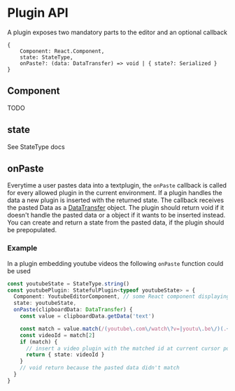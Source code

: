 # Plugin API

A plugin exposes two mandatory parts to the editor and an optional callback

```
{
    Component: React.Component,
    state: StateType,
    onPaste?: (data: DataTransfer) => void | { state?: Serialized }
}
```
## Component

TODO

## state

See StateType docs

## onPaste

Everytime a user pastes data into a textplugin, the `onPaste` callback is called for every allowed plugin in the current environment. If a plugin handles the data a new plugin is inserted with the returned state.
The callback receives the pasted Data as a [DataTransfer](https://developer.mozilla.org/en-US/docs/Web/API/DataTransfer) object. 
The plugin should return void if it doesn't handle the pasted data or a object if it wants to be inserted instead. You can create and return a state from the pasted data, if the plugin should be prepopulated.

### Example

In a plugin embedding youtube videos the following `onPaste` function could be used 

```typescript
const youtubeState = StateType.string()
const youtubePlugin: StatefulPlugin<typeof youtubeState> = {
  Component: YoutubeEditorComponent, // some React component displaying the youtube video
  state: youtubeState,
  onPaste(clipboardData: DataTransfer) {
    const value = clipboardData.getData('text')

    const match = value.match(/(youtube\.com\/watch\?v=|youtu\.be\/)(.+)/)
    const videoId = match[2]
    if (match) {
      // insert a video plugin with the matched id at current cursor position
      return { state: videoId }  
    }
    // void return because the pasted data didn't match
  }
}
```